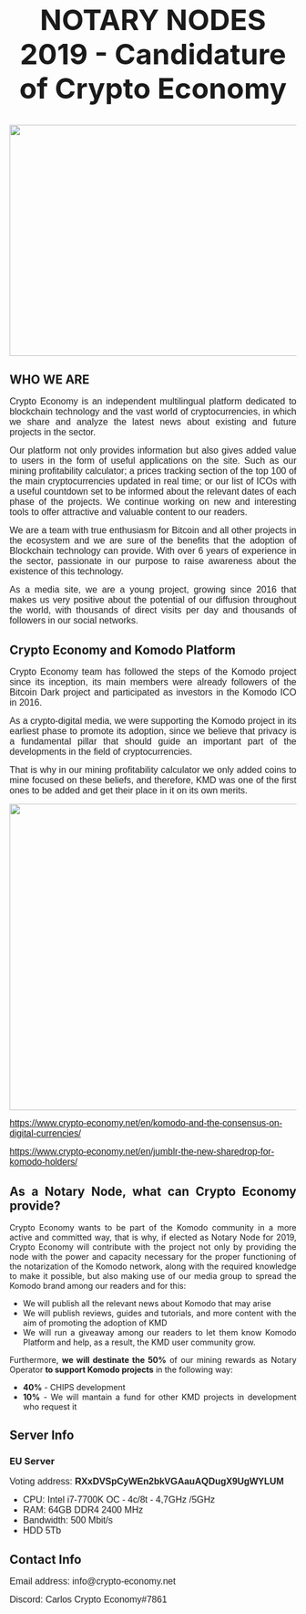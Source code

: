 <h1 style="text-align: center; font-size: 50px;" align="justify"><strong>NOTARY NODES 2019 - Candidature of Crypto Economy</strong></h1>
<a href="https://www.crypto-economy.net/wp-content/uploads/2019/04/NOTARY-NODE.jpg"><img class="aligncenter wp-image-163365" src="https://www.crypto-economy.net/wp-content/uploads/2019/04/NOTARY-NODE-1024x460.jpg" alt="" width="900" height="405" /></a>
<h2 align="justify"><strong>WHO WE ARE</strong></h2>
<p align="justify"><span style="color: #222222;"><span style="font-family: Verdana, Geneva, sans-serif;"><span style="font-size: medium;">Crypto Economy is an independent multilingual platform dedicated to blockchain technology and the vast world of cryptocurrencies, in which we share and analyze the latest news about existing and future projects in the sector.</span></span></span></p>
<p align="justify"><span style="color: #222222;"><span style="font-family: Verdana, Geneva, sans-serif;"><span style="font-size: medium;">Our platform not only provides information but also gives added value to users in the form of useful applications on the site. Such as our mining profitability calculator; a prices tracking section of the top 100 of the main cryptocurrencies updated in real time; or our list of ICOs with a useful countdown set to be informed about the relevant dates of each phase of the projects. We continue working on new and interesting tools to offer attractive and valuable content to our readers.</span></span></span></p>
<p align="justify"><span style="color: #222222;"><span style="font-family: Verdana, Geneva, sans-serif;"><span style="font-size: medium;">We are a team with true enthusiasm for Bitcoin and all other projects in the ecosystem and we are sure of the benefits that the adoption of Blockchain technology can provide. With over 6 years of experience in the sector, passionate in our purpose to raise awareness about the existence of this technology.</span></span></span></p>
<p align="justify"><span style="color: #222222;"><span style="font-family: Verdana, Geneva, sans-serif;"><span style="font-size: medium;">As a media site, we are a young project, growing since 2016 that makes us very positive about the potential of our diffusion throughout the world, with thousands of direct visits per day and thousands of followers in our social networks.</span></span></span></p>

<h2 align="justify"><strong>Crypto Economy and Komodo Platform</strong></h2>
<p align="justify"><span style="color: #222222;"><span style="font-family: Verdana, Geneva, sans-serif;"><span style="font-size: medium;">Crypto Economy team has followed the steps of the Komodo project since its inception, its main members were already followers of the Bitcoin Dark project and participated as investors in the Komodo ICO in 2016.</span></span></span></p>
<p align="justify"><span style="color: #222222;"><span style="font-family: Verdana, Geneva, sans-serif;"><span style="font-size: medium;">As a crypto-digital media, we were supporting the Komodo project in its earliest phase to promote its adoption, since we believe that privacy is a fundamental pillar that should guide an important part of the developments in the field of cryptocurrencies.</span></span></span></p>
<p align="justify"><span style="color: #222222;"><span style="font-family: Verdana, Geneva, sans-serif;"><span style="font-size: medium;">That is why in our mining profitability calculator we only added coins to mine focused on these beliefs, and therefore, KMD was one of the first ones to be added and get their place in it on its own merits.</span></span></span></p>
<p align="justify"><a href="https://www.crypto-economy.net/wp-content/uploads/2019/04/Profitability.jpg"><img class="aligncenter wp-image-163379 size-full" src="https://www.crypto-economy.net/wp-content/uploads/2019/04/Profitability.jpg" alt="" width="696" height="537" /></a></p>
<p align="justify"><span style="color: #222222;"><span style="font-family: Verdana, Geneva, sans-serif;"><span style="font-size: medium;"><a href="https://www.crypto-economy.net/en/komodo-and-the-consensus-on-digital-currencies/">https://www.crypto-economy.net/en/komodo-and-the-consensus-on-digital-currencies/</a></span></span></span></p>
<p align="justify"><span style="color: #222222;"><span style="font-family: Verdana, Geneva, sans-serif;"><span style="font-size: medium;"><a href="https://www.crypto-economy.net/en/jumblr-the-new-sharedrop-for-komodo-holders/">https://www.crypto-economy.net/en/jumblr-the-new-sharedrop-for-komodo-holders/</a></span></span></span></p>

<h2 style="text-align: justify;"><strong>As a Notary Node, what can Crypto Economy provide?</strong></h2>
<p style="text-align: justify;">Crypto Economy wants to be part of the Komodo community in a more active and committed way, that is why, if elected as Notary Node for 2019, Crypto Economy will contribute with the project not only by providing the node with the power and capacity necessary for the proper functioning of the notarization of the Komodo network, along with the required knowledge to make it possible, but also making use of our media group to spread the Komodo brand among our readers and for this:</p>

<ul>
 	<li style="text-align: justify;">We will publish all the relevant news about Komodo that may arise</li>
 	<li style="text-align: justify;">We will publish reviews, guides and tutorials, and more content with the aim of promoting the adoption of KMD</li>
 	<li style="text-align: justify;">We will run a giveaway among our readers to let them know Komodo Platform and help, as a result, the KMD user community grow.</li>
</ul>
<p style="text-align: justify;">Furthermore, <strong>we will destinate the 50%</strong> of our mining rewards as Notary Operator <strong>to support Komodo projects</strong> in the following way:</p>
<ul>
 	<li style="text-align: justify;"><strong>40%</strong> - CHIPS development</li>
 	<li style="text-align: justify;"><strong>10%</strong> - We will mantain a fund for other KMD projects in development who request it</li>
 </ul>
<h2 align="justify"><strong>Server Info</strong></h2>
<h3 align="justify"><strong>EU Server</strong></h3>
<p align="justify"><span style="color: #222222;"><span style="font-family: Verdana, Geneva, sans-serif;"><span style="font-size: medium;">Voting address: <strong>RXxDVSpCyWEn2bkVGAauAQDugX9UgWYLUM</strong></span></span></span></p>

<ul>
 	<li><span style="color: #222222;"><span style="font-family: Verdana, Geneva, sans-serif;"><span style="font-size: medium;">CPU: Intel i7-7700K OC - 4c/8t - 4,7GHz /5GHz</span></span></span></li>
 	<li><span style="color: #222222;"><span style="font-family: Verdana, Geneva, sans-serif;"><span style="font-size: medium;">RAM: 64GB DDR4 2400 MHz</span></span></span></li>
 	<li><span style="color: #222222;"><span style="font-family: Verdana, Geneva, sans-serif;"><span style="font-size: medium;">Bandwidth: 500 Mbit/s </span></span></span></li>
 	<li><span style="color: #222222;"><span style="font-family: Verdana, Geneva, sans-serif;"><span style="font-size: medium;">HDD 5Tb</span></span></span></li>
</ul>
</ul>
<h2 align="justify"><strong>Contact Info</strong></h2>
<p align="justify"><span style="color: #222222;"><span style="font-family: Verdana, Geneva, sans-serif;"><span style="font-size: medium;">Email address: info@crypto-economy.net</span></span></span></p>
<p align="justify"><span style="color: #222222;"><span style="font-family: Verdana, Geneva, sans-serif;"><span style="font-size: medium;">Discord: Carlos Crypto Economy#7861</span></span></span></p>
